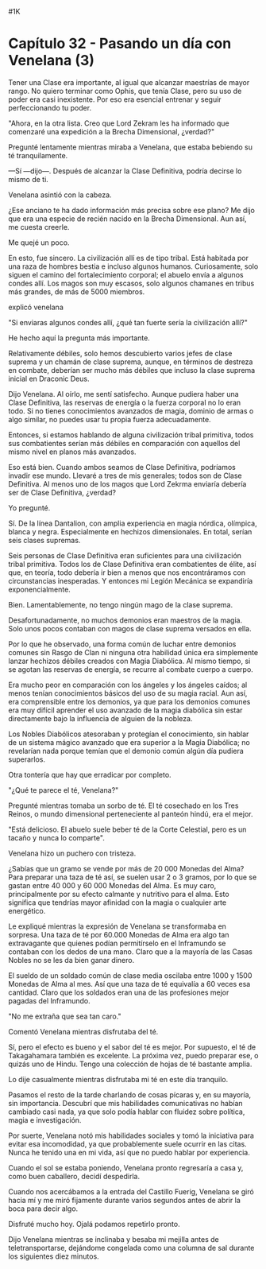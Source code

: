 
#1K 

# Capítulo 32 - Pasando un día con Venelana (3)


Tener una Clase era importante, al igual que alcanzar maestrías de mayor rango. No quiero terminar como Ophis, que tenía Clase, pero su uso de poder era casi inexistente. Por eso era esencial entrenar y seguir perfeccionando tu poder.

"Ahora, en la otra lista. Creo que Lord Zekram les ha informado que comenzaré una expedición a la Brecha Dimensional, ¿verdad?"

Pregunté lentamente mientras miraba a Venelana, que estaba bebiendo su té tranquilamente.

—Sí —dijo—. Después de alcanzar la Clase Definitiva, podría decirse lo mismo de ti.

Venelana asintió con la cabeza.

¿Ese anciano te ha dado información más precisa sobre ese plano? Me dijo que era una especie de recién nacido en la Brecha Dimensional. Aun así, me cuesta creerle.

Me quejé un poco.

En esto, fue sincero. La civilización allí es de tipo tribal. Está habitada por una raza de hombres bestia e incluso algunos humanos. Curiosamente, solo siguen el camino del fortalecimiento corporal; el abuelo envía a algunos condes allí. Los magos son muy escasos, solo algunos chamanes en tribus más grandes, de más de 5000 miembros.

explicó venelana

"Si enviaras algunos condes allí, ¿qué tan fuerte sería la civilización allí?"

He hecho aquí la pregunta más importante.

Relativamente débiles, solo hemos descubierto varios jefes de clase suprema y un chamán de clase suprema, aunque, en términos de destreza en combate, deberían ser mucho más débiles que incluso la clase suprema inicial en Draconic Deus.

Dijo Venelana. Al oírlo, me sentí satisfecho. Aunque pudiera haber una Clase Definitiva, las reservas de energía o la fuerza corporal no lo eran todo. Si no tienes conocimientos avanzados de magia, dominio de armas o algo similar, no puedes usar tu propia fuerza adecuadamente.

Entonces, si estamos hablando de alguna civilización tribal primitiva, todos sus combatientes serían más débiles en comparación con aquellos del mismo nivel en planos más avanzados.

Eso está bien. Cuando ambos seamos de Clase Definitiva, podríamos invadir ese mundo. Llevaré a tres de mis generales; todos son de Clase Definitiva. Al menos uno de los magos que Lord Zekrma enviaría debería ser de Clase Definitiva, ¿verdad?

Yo pregunté.

Sí. De la línea Dantalion, con amplia experiencia en magia nórdica, olímpica, blanca y negra. Especialmente en hechizos dimensionales. En total, serían seis clases supremas.

Seis personas de Clase Definitiva eran suficientes para una civilización tribal primitiva. Todos los de Clase Definitiva eran combatientes de élite, así que, en teoría, todo debería ir bien a menos que nos encontráramos con circunstancias inesperadas. Y entonces mi Legión Mecánica se expandiría exponencialmente.

Bien. Lamentablemente, no tengo ningún mago de la clase suprema.

Desafortunadamente, no muchos demonios eran maestros de la magia. Solo unos pocos contaban con magos de clase suprema versados ​​en ella.

Por lo que he observado, una forma común de luchar entre demonios comunes sin Rasgo de Clan ni ninguna otra habilidad única era simplemente lanzar hechizos débiles creados con Magia Diabólica. Al mismo tiempo, si se agotan las reservas de energía, se recurre al combate cuerpo a cuerpo.

Era mucho peor en comparación con los ángeles y los ángeles caídos; al menos tenían conocimientos básicos del uso de su magia racial. Aun así, era comprensible entre los demonios, ya que para los demonios comunes era muy difícil aprender el uso avanzado de la magia diabólica sin estar directamente bajo la influencia de alguien de la nobleza.

Los Nobles Diabólicos atesoraban y protegían el conocimiento, sin hablar de un sistema mágico avanzado que era superior a la Magia Diabólica; no revelarían nada porque temían que el demonio común algún día pudiera superarlos.

Otra tontería que hay que erradicar por completo.

"¿Qué te parece el té, Venelana?"

Pregunté mientras tomaba un sorbo de té. El té cosechado en los Tres Reinos, o mundo dimensional perteneciente al panteón hindú, era el mejor.

"Está delicioso. El abuelo suele beber té de la Corte Celestial, pero es un tacaño y nunca lo comparte".

Venelana hizo un puchero con tristeza.

¿Sabías que un gramo se vende por más de 20 000 Monedas del Alma? Para preparar una taza de té así, se suelen usar 2 o 3 gramos, por lo que se gastan entre 40 000 y 60 000 Monedas del Alma. Es muy caro, principalmente por su efecto calmante y nutritivo para el alma. Esto significa que tendrías mayor afinidad con la magia o cualquier arte energético.

Le expliqué mientras la expresión de Venelana se transformaba en sorpresa. Una taza de té por 60.000 Monedas de Alma era algo tan extravagante que quienes podían permitírselo en el Inframundo se contaban con los dedos de una mano. Claro que a la mayoría de las Casas Nobles no se les da bien ganar dinero.

El sueldo de un soldado común de clase media oscilaba entre 1000 y 1500 Monedas de Alma al mes. Así que una taza de té equivalía a 60 veces esa cantidad. Claro que los soldados eran una de las profesiones mejor pagadas del Inframundo.

"No me extraña que sea tan caro."

Comentó Venelana mientras disfrutaba del té.

Sí, pero el efecto es bueno y el sabor del té es mejor. Por supuesto, el té de Takagahamara también es excelente. La próxima vez, puedo preparar ese, o quizás uno de Hindu. Tengo una colección de hojas de té bastante amplia.

Lo dije casualmente mientras disfrutaba mi té en este día tranquilo.

Pasamos el resto de la tarde charlando de cosas pícaras y, en su mayoría, sin importancia. Descubrí que mis habilidades comunicativas no habían cambiado casi nada, ya que solo podía hablar con fluidez sobre política, magia e investigación.

Por suerte, Venelana notó mis habilidades sociales y tomó la iniciativa para evitar esa incomodidad, ya que probablemente suele ocurrir en las citas. Nunca he tenido una en mi vida, así que no puedo hablar por experiencia.

Cuando el sol se estaba poniendo, Venelana pronto regresaría a casa y, como buen caballero, decidí despedirla.

Cuando nos acercábamos a la entrada del Castillo Fuerig, Venelana se giró hacia mí y me miró fijamente durante varios segundos antes de abrir la boca para decir algo.

Disfruté mucho hoy. Ojalá podamos repetirlo pronto.

Dijo Venelana mientras se inclinaba y besaba mi mejilla antes de teletransportarse, dejándome congelada como una columna de sal durante los siguientes diez minutos.